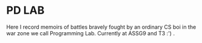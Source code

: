 # PD LAB

Here I record memoirs of battles bravely fought by an ordinary CS boi in the war zone we call Programming Lab.
Currently at ASSG9 and T3 :') .
